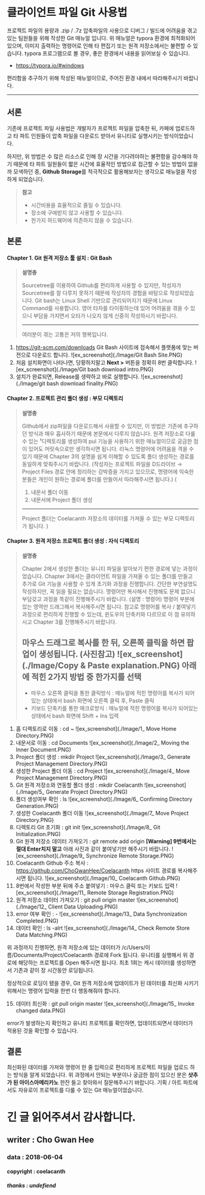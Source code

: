 클라이언트 파일 Git 사용법
=====================

프로젝트 파일의 용량과 .zip / .7z 압축파일의 사용으로 디버그 / 빌드에 어려움을 겪고 있는 팀원들을 위해 작성한 Git 매뉴얼 입니다.
위 매뉴얼은 typora 환경에 최적화되어 있으며, 이미지 출력하는 명령어로 인해 타 편집기 또는 원격 저장소에서는 불편할 수 있습니다.
typora 프로그램으로 볼 경우, 좋은 환경에서 내용을 읽어보실 수 있습니다.
- https://typora.io/#windows

편리함을 추구하기 위해 작성된 매뉴얼이므로, 주어진 환경 내에서 따라해주시기 바랍니다.

------------


서론
------

기존에 프로젝트 파일 사용법은 개발자가 프로젝트 파일을 압축한 뒤, 카페에 업로드하고 타 파트 인원들이 압축 파일을 다운로드 받아서 유니티로 실행시키는 방식이었습니다.

하지만, 위 방법은 수 많은 리소스로 인해 장 시간을 기다려야하는 불편함을 감수해야 하기 때문에 타 파트 일원들이 짧은 시간에 효율적인 방법으로 접근할 수 있는 방법이 없을까 모색하던 중, **Github Storage**를 적극적으로 활용해보자는 생각으로 매뉴얼을 작성하게 되었습니다.

> **참고**
>
> - 시간비용을 효율적으로 줄일 수 있습니다.
> - 장소에 구애받지 않고 사용할 수 있습니다.
> - 한가지 하드웨어에 의존하지 않을 수 있습니다.

본론
------

#### Chapter 1. Git 원격 저장소 툴 설치 : Git Bash

> **설명충**
> 
> Sourcetree를 이용하여 Github를 편리하게 사용할 수 있지만, 작성자가 Sourcetree를 잘 다루지 못하기 때문에 작성자의 경험을 바탕으로 작성되었습니다.
> Git bash는 Linux Shell 기반으로 관리되어지기 때문에 Linux Command를 사용합니다.
> 영어 타자를 타이핑하는데 있어 어려움을 겪을 수 있으니 부담을 가지면서 오타가 나오지 않게 신중히 작성하시기 바랍니다.
> 
> ------------
> 	여러분이 겪는 고통은 저의 행복입니다.

1. https://git-scm.com/downloads Git Bash 사이트에 접속해서 플랫폼에 맞는 버전으로 다운로드 합니다.
![ex_screenshot](./Image/Git Bash Site.PNG)
2. 처음 설치화면이 나타나면, 당황하지말고 **Next >** 버튼을 정확히 8번 클릭합니다.
![ex_screenshot](./Image/Git bash download intro.PNG)
3. 설치가 완료되면, Release를 생략하고 바로 실행합니다.
![ex_screenshot](./Image/git bash download finality.PNG)

#### Chapter 2. 프로젝트 관리 폴더 생성 : 부모 디렉토리

> **설명충**
>
> Github에서 zip파일을 다운로드해서 사용할 수 있지만, 이 방법은 기존에 추구하던 방식과 매우 흡사하기 때문에 본문에서 다루지 않습니다.
> 원격 저장소로 다룰 수 있는 **¹**디렉토리를 생성하여 pul 기능을 사용하기 위한 매뉴얼이므로 궁금한 점이 있어도 머릿속으로만 생각하시면 됩니다.
> 리눅스 명령어에 어려움을 격을 수 있기 때문에 Chapter 3의 설명을 쉽게 이해할 수 있도록 폴더 생성하는 경로를 동일하게 맞춰주시기 바랍니다.
> (작성자는 프로젝트 파일을 D드라이브 → Project Files 경로 안에 정리하는 강박증을 가지고 있으므로, 명령어에 익숙한 분들은 개인이 원하는 경로에 폴더를 만들어서 따라해주시면 됩니다.)
> (
> 	1. 내문서 폴더 이동
> 	2. 내문서에 Project 폴더 생성
> 	
> ------------
> 	Project 폴더는 Coelacanth 저장소의 데이터를 가져올 수 있는 부모 디렉토리가 됩니다. 
> )

#### Chapter 3. 원격 저장소 프로젝트 폴더 생성 : 자식 디렉토리

> **설명충**
>
> Chapter 2에서 생성한 폴더는 유니티 파일을 알아보기 편한 경로에 넣는 과정이었습니다.
> Chapter 3에서는 클라이언트 파일을 가져올 수 있는 폴더를 만들고 추가로 Git 기능을 사용할 수 있게 초기화 과정을 진행합니다.
> 간단한 부연설명도 작성하지만, 꼭 읽을 필요는 없습니다.
> 명령어만 복사해서 진행해도 문제 없으니 부담갖고 과정을 똑같이 진행해주시기 바랍니다.
> (설명 : 명령어)
> 명령어 부분에 있는 영역만 드래그해서 복사해주시면 됩니다.
> 참고로 명령어를 복사 / 붙여넣기 과정으로 편리하게 진행할 수 있는데, 윈도우의 단축키와 다르므로 이 점 유의하시고 Chapter 3를 진행해주시기 바랍니다.
>
> 마우스 드래그로 복사를 한 뒤, 오른쪽 클릭을 하면 팝업이 생성됩니다. (사진참고)
> ![ex_screenshot](./Image/Copy & Paste explanation.PNG)
> **아래에 적힌 2가지 방법 중 한가지를 선택**
> ------------
> - 마우스 오른쪽 클릭을 통한 클릭방식
> : 매뉴얼에 적힌 명령어를 복사가 되어있는 상태에서 bash 화면에 오른쪽 클릭 후, Paste 클릭
> - 키보드 단축키를 통한  매크로방식
> : 매뉴얼에 적힌 명령어를 복사가 되어있는 상태에서 bash 화면에 Shift + Ins 입력

1. 홈 디렉토리로 이동 : cd ~
![ex_screenshot](./Image/1_ Move Home Directory.PNG)
2. 내문서로 이동 : cd Documents
![ex_screenshot](./Image/2_ Moving the Inner Document.PNG)
3. Project 폴더 생성 : mkdir Project
![ex_screenshot](./Image/3_ Generate Project Management Directory.PNG)
4. 생성한 Project 폴더 이동 : cd Project
![ex_screenshot](./Image/4_ Move Project Management Directory.PNG)
5. Git 원격 저장소와 연동할 폴더 생성 : mkdir Coelacanth
![ex_screenshot](./Image/5_ Generate Project Directory.PNG)
6. 폴더 생성여부 확인 : ls
![ex_screenshot](./Image/6_ Confirming Directory Generation.PNG)
7. 생성한 Coelacanth 폴더 이동
![ex_screenshot](./Image/7_ Move Project Directory.PNG)
8. 디렉토리 Git 초기화 : git init
![ex_screenshot](./Image/8_ Git Initialization.PNG)
9. Git 원격 저장소 데이터 가져오기 : git remote add origin
**[Warning] 9번에서는 절대 Enter치지 말고**
아래 사진과 같이 붙여넣기만 해주시기 바랍니다.
![ex_screenshot](./Image/9_ Synchronize Remote Storage.PNG)
10. Coelacanth Github 주소 복사 : https://github.com/ChoGwanHee/Coelacanth
https 사이트 경로를 복사해주시면 됩니다.
![ex_screenshot](./Image/10_ Coelacanth Github.PNG)
11. 8번에서 작성한 부분 뒤에 주소 붙여넣기 : 마우스 클릭 또는 키보드 입력
![ex_screenshot](./Image/11_ Remote Storage Registration.PNG)
12. 원격 저장소 데이터 가져오기 : git pull origin master
![ex_screenshot](./Image/12_ Client Data Uploading.PNG)
13. error 여부 확인 : -
![ex_screenshot](./Image/13_ Data Synchronization Completed.PNG)
14. 데이터 확인 : ls -alrt
![ex_screenshot](./Image/14_ Check Remote Store Data Matching.PNG)

위 과정까지 진행하면, 원격 저장소에 있는 데이터가 /c/Users/이름/Documents/Project/Coelacanth 경로에 Fork 됩니다.
유니티를 실행해서 위 경로에 해당하는 프로젝트를 Open 해주시면 됩니다.
최초 1회는 캐시 데이터를 생성하면서 기존과 같이 장 시간동안 로딩됩니다.

정상적으로 로딩이 됐을 경우, Git 원격 저장소에 업데이트가 된 데이터를 최신화 시키기 위해서는 명령어 입력을 한번 더 행동해줘야 합니다.

15. 데이터 최신화 : git pull origin master
![ex_screenshot](./Image/15_ Invoke changed data.PNG)

error가 발생하는지 확인하고 유니티 프로젝트를 확인하면, 업데이트되면서 데이터가 적용된 것을 확인할 수 있습니다.

결론
------

최신화된 데이터를 가져와 명령어 한 줄 입력으로 편리하게 프로젝트 파일을 업로드 하는 방식을 알게 되었습니다.
위 과정에서 안되는 부분이나 궁금한 점이 있으신 분은 **샷추가 된 아이스아메리카노** 한잔 들고 찾아와서 질문해주시기 바랍니다.
기획 / 아트 파트에서도 자유로이 프로젝트를 다룰 수 있는 Git 매뉴얼이었습니다.

# 긴 글 읽어주셔서 감사합니다.
## writer : Cho Gwan Hee
### data : 2018-06-04
#### copyright : coelacanth
##### thanks : undefiend
